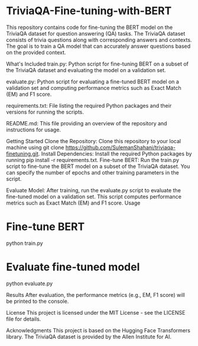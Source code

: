 # TriviaQA-Fine-tuning-with-BERT

This repository contains code for fine-tuning the BERT model on the TriviaQA dataset for question answering (QA) tasks. The TriviaQA dataset consists of trivia questions along with corresponding answers and contexts. The goal is to train a QA model that can accurately answer questions based on the provided context.

What's Included
train.py: Python script for fine-tuning BERT on a subset of the TriviaQA dataset and evaluating the model on a validation set.

evaluate.py: Python script for evaluating a fine-tuned BERT model on a validation set and computing performance metrics such as Exact Match (EM) and F1 score.

requirements.txt: File listing the required Python packages and their versions for running the scripts.

README.md: This file providing an overview of the repository and instructions for usage.

Getting Started
Clone the Repository: Clone this repository to your local machine using git clone https://github.com/SulemanShahani/triviaqa-finetuning.git.
Install Dependencies: Install the required Python packages by running pip install -r requirements.txt.
Fine-tune BERT: Run the train.py script to fine-tune the BERT model on a subset of the TriviaQA dataset. You can specify the number of epochs and other training parameters in the script.

Evaluate Model: After training, run the evaluate.py script to evaluate the fine-tuned model on a validation set. This script computes performance metrics such as Exact Match (EM) and F1 score.
Usage

# Fine-tune BERT
python train.py

# Evaluate fine-tuned model
python evaluate.py

Results
After evaluation, the performance metrics (e.g., EM, F1 score) will be printed to the console.

License
This project is licensed under the MIT License - see the LICENSE file for details.

Acknowledgments
This project is based on the Hugging Face Transformers library.
The TriviaQA dataset is provided by the Allen Institute for AI.
